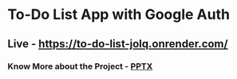 # To-Do List App with Google Auth
## Live - https://to-do-list-jolq.onrender.com/

### Know More about the Project - [PPTX](https://docs.google.com/presentation/d/1-8M8VNna9YfUcpz9jal-JflBNFT0b0tC/edit?usp=sharing&ouid=101157537186500511933&rtpof=true&sd=true)

